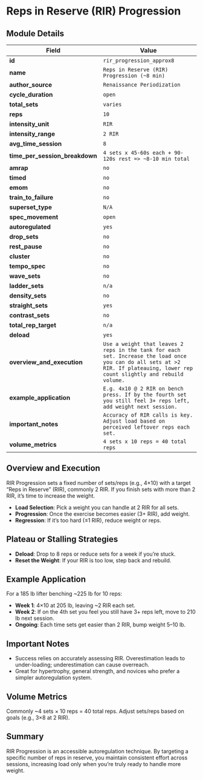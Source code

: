 # Reps in Reserve (RIR) Progression

## Module Details

| Field                          | Value                                                                                                                                                                         |
| ------------------------------ | ----------------------------------------------------------------------------------------------------------------------------------------------------------------------------- |
| **id**                         | `rir_progression_approx8`                                                                                                                                                     |
| **name**                       | `Reps in Reserve (RIR) Progression (~8 min)`                                                                                                                                  |
| **author_source**              | `Renaissance Periodization`                                                                                                                                                   |
| **cycle_duration**             | `open`                                                                                                                                                                        |
| **total_sets**                 | `varies`                                                                                                                                                                      |
| **reps**                       | `10`                                                                                                                                                                          |
| **intensity_unit**             | `RIR`                                                                                                                                                                         |
| **intensity_range**            | `2 RIR`                                                                                                                                                                       |
| **avg_time_session**           | `8`                                                                                                                                                                           |
| **time_per_session_breakdown** | `4 sets x 45-60s each + 90-120s rest => ~8-10 min total`                                                                                                                      |
| **amrap**                      | `no`                                                                                                                                                                          |
| **timed**                      | `no`                                                                                                                                                                          |
| **emom**                       | `no`                                                                                                                                                                          |
| **train_to_failure**           | `no`                                                                                                                                                                          |
| **superset_type**              | `N/A`                                                                                                                                                                         |
| **spec_movement**              | `open`                                                                                                                                                                        |
| **autoregulated**              | `yes`                                                                                                                                                                         |
| **drop_sets**                  | `no`                                                                                                                                                                          |
| **rest_pause**                 | `no`                                                                                                                                                                          |
| **cluster**                    | `no`                                                                                                                                                                          |
| **tempo_spec**                 | `no`                                                                                                                                                                          |
| **wave_sets**                  | `no`                                                                                                                                                                          |
| **ladder_sets**                | `n/a`                                                                                                                                                                         |
| **density_sets**               | `no`                                                                                                                                                                          |
| **straight_sets**              | `yes`                                                                                                                                                                         |
| **contrast_sets**              | `no`                                                                                                                                                                          |
| **total_rep_target**           | `n/a`                                                                                                                                                                         |
| **deload**                     | `yes`                                                                                                                                                                         |
| **overview_and_execution**     | `Use a weight that leaves 2 reps in the tank for each set. Increase the load once you can do all sets at >2 RIR. If plateauing, lower rep count slightly and rebuild volume.` |
| **example_application**        | `E.g. 4x10 @ 2 RIR on bench press. If by the fourth set you still feel 3+ reps left, add weight next session.`                                                                |
| **important_notes**            | `Accuracy of RIR calls is key. Adjust load based on perceived leftover reps each set.`                                                                                        |
| **volume_metrics**             | `4 sets x 10 reps = 40 total reps`                                                                                                                                            |

## Overview and Execution

RIR Progression sets a fixed number of sets/reps (e.g., 4×10) with a target “Reps in Reserve” (RIR), commonly 2 RIR. If you finish sets with more than 2 RIR, it’s time to increase the weight.

- **Load Selection**: Pick a weight you can handle at 2 RIR for all sets.
- **Progression**: Once the exercise becomes easier (3+ RIR), add weight.
- **Regression**: If it’s too hard (≤1 RIR), reduce weight or reps.

## Plateau or Stalling Strategies

- **Deload**: Drop to 8 reps or reduce sets for a week if you’re stuck.
- **Reset the Weight**: If your RIR is too low, step back and rebuild.

## Example Application

For a 185 lb lifter benching ~225 lb for 10 reps:

- **Week 1**: 4×10 at 205 lb, leaving ~2 RIR each set.
- **Week 2**: If on the 4th set you feel you still have 3+ reps left, move to 210 lb next session.
- **Ongoing**: Each time sets get easier than 2 RIR, bump weight 5–10 lb.

## Important Notes

- Success relies on accurately assessing RIR. Overestimation leads to under-loading; underestimation can cause overreach.
- Great for hypertrophy, general strength, and novices who prefer a simpler autoregulation system.

## Volume Metrics

Commonly ~4 sets × 10 reps = 40 total reps. Adjust sets/reps based on goals (e.g., 3×8 at 2 RIR).

## Summary

RIR Progression is an accessible autoregulation technique. By targeting a specific number of reps in reserve, you maintain consistent effort across sessions, increasing load only when you’re truly ready to handle more weight.